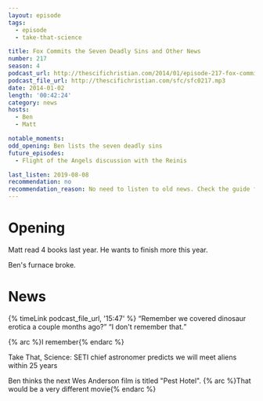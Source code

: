 ```yaml
---
layout: episode
tags:
  - episode
  - take-that-science

title: Fox Commits the Seven Deadly Sins and Other News
number: 217
season: 4
podcast_url: http://thescifichristian.com/2014/01/episode-217-fox-commits-the-seven-deadly-sins-and-other-news/
podcast_file_url: http://thescifichristian.com/sfc/sfc0217.mp3
date: 2014-01-02
length: '00:42:24'
category: news
hosts:
  - Ben
  - Matt

notable_moments:
odd_opening: Ben lists the seven deadly sins
future_episodes:
  - Flight of the Angels discussion with the Reinis

last_listen: 2019-08-08
recommendation: no
recommendation_reason: No need to listen to old news. Check the guide for what's interesting in hindsight.
---
```

# Opening
Matt read 4 books last year. He wants to finish more this year. 

Ben's furnace broke.



# News

<div class="quote">
  {% timeLink podcast_file_url, '15:47' %}
  <q class="ben">Remember we covered dinosaur erotica a couple months ago?</q>
  <q class="matt">I don't remember that.</q>
</div>

{% arc %}I remember{% endarc %}

Take That, Science: SETI chief astronomer predicts we will meet aliens within 25 years 

Ben thinks the next Wes Anderson film is titled "Pest Hotel". {% arc %}That would be a very different movie{% endarc %}